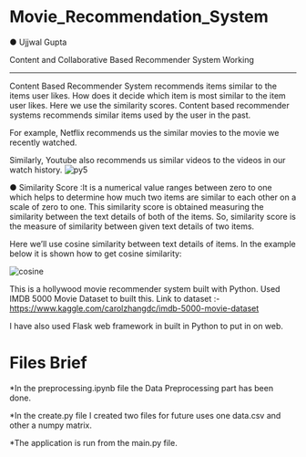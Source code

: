 # Movie_Recommendation_System

● Ujjwal Gupta

Content and Collaborative Based Recommender System Working

***************************************************************

Content Based Recommender System recommends items similar to the items user likes. How does it decide which item is most similar to the item user likes. Here we use the similarity scores.
Content based recommender systems recommends similar items used by the user in the past.

For example, Netflix recommends us the similar movies to the movie we recently watched.

Similarly, Youtube also recommends us similar videos to the videos in our watch history.
![py5](https://user-images.githubusercontent.com/57566639/103797720-d8de3d00-506e-11eb-9328-df7d7957f7d5.png)

● Similarity Score :It is a numerical value ranges between zero to one which helps to determine how much two items are similar to each other on a scale of zero to one. This similarity score is obtained measuring the similarity between the text details of both of the items. So, similarity score is the measure of similarity between given text details of two items.

Here we’ll use cosine similarity between text details of items. In the example below it is shown how to get cosine similarity:

![cosine](https://user-images.githubusercontent.com/57566639/103796867-c1eb1b00-506d-11eb-8fb4-20e061d8b27d.jpg)

This is a hollywood movie recommender system built with Python. Used IMDB 5000 Movie Dataset to built this.
Link to dataset :- https://www.kaggle.com/carolzhangdc/imdb-5000-movie-dataset

I have also used Flask web framework in built in Python to put in on web.

# Files Brief
*In the preprocessing.ipynb file the Data Preprocessing part has been done. 

*In the create.py file I created two files for future uses one data.csv and other a numpy matrix.

*The application is run from the main.py file.
